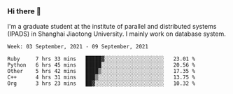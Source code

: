 ### Hi there 👋

I'm a graduate student at the institute of parallel and distributed systems (IPADS) in Shanghai Jiaotong University. I mainly work on database system.

<!--START_SECTION:waka-->
```text
Week: 03 September, 2021 - 09 September, 2021

Ruby     7 hrs 33 mins   █████▓░░░░░░░░░░░░░░░░░░░   23.01 % 
Python   6 hrs 45 mins   █████░░░░░░░░░░░░░░░░░░░░   20.56 % 
Other    5 hrs 42 mins   ████▒░░░░░░░░░░░░░░░░░░░░   17.35 % 
C++      4 hrs 31 mins   ███▒░░░░░░░░░░░░░░░░░░░░░   13.75 % 
Org      3 hrs 23 mins   ██▓░░░░░░░░░░░░░░░░░░░░░░   10.32 % 
```
<!--END_SECTION:waka-->

<!--
**yqmmm/yqmmm** is a ✨ _special_ ✨ repository because its `README.md` (this file) appears on your GitHub profile.

Here are some ideas to get you started:

- 🔭 I’m currently working on ...
- 🌱 I’m currently learning ...
- 👯 I’m looking to collaborate on ...
- 🤔 I’m looking for help with ...
- 💬 Ask me about ...
- 📫 How to reach me: ...
- 😄 Pronouns: ...
- ⚡ Fun fact: ...
-->
